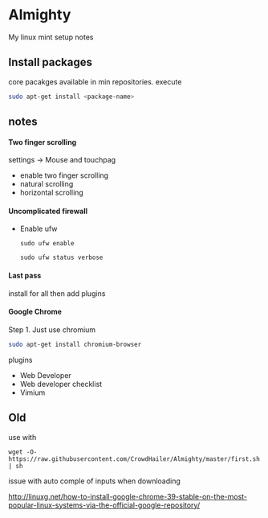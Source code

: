 Almighty
========

My linux mint setup notes

## Install packages
core pacakges available in min repositories. execute

```sh
sudo apt-get install <package-name>
```

## notes

#### Two finger scrolling

settings -> Mouse and touchpag
- enable two finger scrolling
- natural scrolling
- horizontal scrolling

#### Uncomplicated firewall
- Enable ufw  
  ```
  sudo ufw enable
  
  sudo ufw status verbose
  ```

#### Last pass
install for all then add plugins

#### Google Chrome

Step 1. Just use chromium
```sh
sudo apt-get install chromium-browser
```

plugins
- Web Developer
- Web developer checklist
- Vimium

## Old

use with 
```
wget -O- https://raw.githubusercontent.com/CrowdHailer/Almighty/master/first.sh | sh
```

issue with auto comple of inputs when downloading

http://linuxg.net/how-to-install-google-chrome-39-stable-on-the-most-popular-linux-systems-via-the-official-google-repository/
